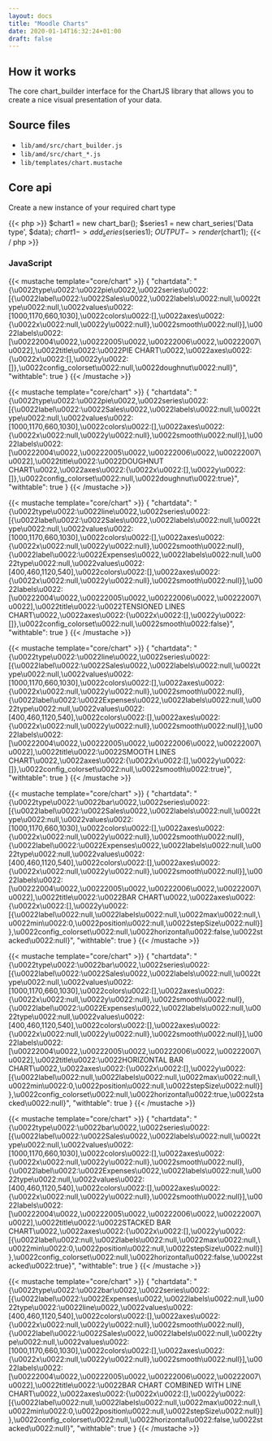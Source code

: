 ```yaml
---
layout: docs
title: "Moodle Charts"
date: 2020-01-14T16:32:24+01:00
draft: false
---
```


## How it works

The core chart_builder interface for the ChartJS library that allows you to create a nice visual presentation of your data.

## Source files

* `lib/amd/src/chart_builder.js`
* `lib/amd/src/chart_*.js`
* `lib/templates/chart.mustache`

## Core api

Create a new instance of your required chart type

{{< php >}}
  $chart1 = new chart_bar();
  $series1 = new chart_series('Data type', $data);
  $chart1->add_series($series1);
  $OUTPUT->render($chart1);
{{< / php >}}


### JavaScript

{{< mustache template="core/chart" >}}
{
    "chartdata": "{\u0022type\u0022:\u0022pie\u0022,\u0022series\u0022:[{\u0022label\u0022:\u0022Sales\u0022,\u0022labels\u0022:null,\u0022type\u0022:null,\u0022values\u0022:[1000,1170,660,1030],\u0022colors\u0022:[],\u0022axes\u0022:{\u0022x\u0022:null,\u0022y\u0022:null},\u0022smooth\u0022:null}],\u0022labels\u0022:[\u00222004\u0022,\u00222005\u0022,\u00222006\u0022,\u00222007\u0022],\u0022title\u0022:\u0022PIE CHART\u0022,\u0022axes\u0022:{\u0022x\u0022:[],\u0022y\u0022:[]},\u0022config_colorset\u0022:null,\u0022doughnut\u0022:null}",
    "withtable": true
}
{{< /mustache >}}

{{< mustache template="core/chart" >}}
{
    "chartdata": "{\u0022type\u0022:\u0022pie\u0022,\u0022series\u0022:[{\u0022label\u0022:\u0022Sales\u0022,\u0022labels\u0022:null,\u0022type\u0022:null,\u0022values\u0022:[1000,1170,660,1030],\u0022colors\u0022:[],\u0022axes\u0022:{\u0022x\u0022:null,\u0022y\u0022:null},\u0022smooth\u0022:null}],\u0022labels\u0022:[\u00222004\u0022,\u00222005\u0022,\u00222006\u0022,\u00222007\u0022],\u0022title\u0022:\u0022DOUGHNUT CHART\u0022,\u0022axes\u0022:{\u0022x\u0022:[],\u0022y\u0022:[]},\u0022config_colorset\u0022:null,\u0022doughnut\u0022:true}",
    "withtable": true
}
{{< /mustache >}}

{{< mustache template="core/chart" >}}
{
    "chartdata": "{\u0022type\u0022:\u0022line\u0022,\u0022series\u0022:[{\u0022label\u0022:\u0022Sales\u0022,\u0022labels\u0022:null,\u0022type\u0022:null,\u0022values\u0022:[1000,1170,660,1030],\u0022colors\u0022:[],\u0022axes\u0022:{\u0022x\u0022:null,\u0022y\u0022:null},\u0022smooth\u0022:null},{\u0022label\u0022:\u0022Expenses\u0022,\u0022labels\u0022:null,\u0022type\u0022:null,\u0022values\u0022:[400,460,1120,540],\u0022colors\u0022:[],\u0022axes\u0022:{\u0022x\u0022:null,\u0022y\u0022:null},\u0022smooth\u0022:null}],\u0022labels\u0022:[\u00222004\u0022,\u00222005\u0022,\u00222006\u0022,\u00222007\u0022],\u0022title\u0022:\u0022TENSIONED LINES CHART\u0022,\u0022axes\u0022:{\u0022x\u0022:[],\u0022y\u0022:[]},\u0022config_colorset\u0022:null,\u0022smooth\u0022:false}",
    "withtable": true
}
{{< /mustache >}}

{{< mustache template="core/chart" >}}
{
    "chartdata": "{\u0022type\u0022:\u0022line\u0022,\u0022series\u0022:[{\u0022label\u0022:\u0022Sales\u0022,\u0022labels\u0022:null,\u0022type\u0022:null,\u0022values\u0022:[1000,1170,660,1030],\u0022colors\u0022:[],\u0022axes\u0022:{\u0022x\u0022:null,\u0022y\u0022:null},\u0022smooth\u0022:null},{\u0022label\u0022:\u0022Expenses\u0022,\u0022labels\u0022:null,\u0022type\u0022:null,\u0022values\u0022:[400,460,1120,540],\u0022colors\u0022:[],\u0022axes\u0022:{\u0022x\u0022:null,\u0022y\u0022:null},\u0022smooth\u0022:null}],\u0022labels\u0022:[\u00222004\u0022,\u00222005\u0022,\u00222006\u0022,\u00222007\u0022],\u0022title\u0022:\u0022SMOOTH LINES CHART\u0022,\u0022axes\u0022:{\u0022x\u0022:[],\u0022y\u0022:[]},\u0022config_colorset\u0022:null,\u0022smooth\u0022:true}",
    "withtable": true
}
{{< /mustache >}}

{{< mustache template="core/chart" >}}
{
    "chartdata": "{\u0022type\u0022:\u0022bar\u0022,\u0022series\u0022:[{\u0022label\u0022:\u0022Sales\u0022,\u0022labels\u0022:null,\u0022type\u0022:null,\u0022values\u0022:[1000,1170,660,1030],\u0022colors\u0022:[],\u0022axes\u0022:{\u0022x\u0022:null,\u0022y\u0022:null},\u0022smooth\u0022:null},{\u0022label\u0022:\u0022Expenses\u0022,\u0022labels\u0022:null,\u0022type\u0022:null,\u0022values\u0022:[400,460,1120,540],\u0022colors\u0022:[],\u0022axes\u0022:{\u0022x\u0022:null,\u0022y\u0022:null},\u0022smooth\u0022:null}],\u0022labels\u0022:[\u00222004\u0022,\u00222005\u0022,\u00222006\u0022,\u00222007\u0022],\u0022title\u0022:\u0022BAR CHART\u0022,\u0022axes\u0022:{\u0022x\u0022:[],\u0022y\u0022:[{\u0022label\u0022:null,\u0022labels\u0022:null,\u0022max\u0022:null,\u0022min\u0022:0,\u0022position\u0022:null,\u0022stepSize\u0022:null}]},\u0022config_colorset\u0022:null,\u0022horizontal\u0022:false,\u0022stacked\u0022:null}",
    "withtable": true
}
{{< /mustache >}}

{{< mustache template="core/chart" >}}
{
    "chartdata": "{\u0022type\u0022:\u0022bar\u0022,\u0022series\u0022:[{\u0022label\u0022:\u0022Sales\u0022,\u0022labels\u0022:null,\u0022type\u0022:null,\u0022values\u0022:[1000,1170,660,1030],\u0022colors\u0022:[],\u0022axes\u0022:{\u0022x\u0022:null,\u0022y\u0022:null},\u0022smooth\u0022:null},{\u0022label\u0022:\u0022Expenses\u0022,\u0022labels\u0022:null,\u0022type\u0022:null,\u0022values\u0022:[400,460,1120,540],\u0022colors\u0022:[],\u0022axes\u0022:{\u0022x\u0022:null,\u0022y\u0022:null},\u0022smooth\u0022:null}],\u0022labels\u0022:[\u00222004\u0022,\u00222005\u0022,\u00222006\u0022,\u00222007\u0022],\u0022title\u0022:\u0022HORIZONTAL BAR CHART\u0022,\u0022axes\u0022:{\u0022x\u0022:[],\u0022y\u0022:[{\u0022label\u0022:null,\u0022labels\u0022:null,\u0022max\u0022:null,\u0022min\u0022:0,\u0022position\u0022:null,\u0022stepSize\u0022:null}]},\u0022config_colorset\u0022:null,\u0022horizontal\u0022:true,\u0022stacked\u0022:null}",
    "withtable": true
}
{{< /mustache >}}

{{< mustache template="core/chart" >}}
{
    "chartdata": "{\u0022type\u0022:\u0022bar\u0022,\u0022series\u0022:[{\u0022label\u0022:\u0022Sales\u0022,\u0022labels\u0022:null,\u0022type\u0022:null,\u0022values\u0022:[1000,1170,660,1030],\u0022colors\u0022:[],\u0022axes\u0022:{\u0022x\u0022:null,\u0022y\u0022:null},\u0022smooth\u0022:null},{\u0022label\u0022:\u0022Expenses\u0022,\u0022labels\u0022:null,\u0022type\u0022:null,\u0022values\u0022:[400,460,1120,540],\u0022colors\u0022:[],\u0022axes\u0022:{\u0022x\u0022:null,\u0022y\u0022:null},\u0022smooth\u0022:null}],\u0022labels\u0022:[\u00222004\u0022,\u00222005\u0022,\u00222006\u0022,\u00222007\u0022],\u0022title\u0022:\u0022STACKED BAR CHART\u0022,\u0022axes\u0022:{\u0022x\u0022:[],\u0022y\u0022:[{\u0022label\u0022:null,\u0022labels\u0022:null,\u0022max\u0022:null,\u0022min\u0022:0,\u0022position\u0022:null,\u0022stepSize\u0022:null}]},\u0022config_colorset\u0022:null,\u0022horizontal\u0022:false,\u0022stacked\u0022:true}",
    "withtable": true
}
{{< /mustache >}}

{{< mustache template="core/chart" >}}
{
    "chartdata": "{\u0022type\u0022:\u0022bar\u0022,\u0022series\u0022:[{\u0022label\u0022:\u0022Expenses\u0022,\u0022labels\u0022:null,\u0022type\u0022:\u0022line\u0022,\u0022values\u0022:[400,460,1120,540],\u0022colors\u0022:[],\u0022axes\u0022:{\u0022x\u0022:null,\u0022y\u0022:null},\u0022smooth\u0022:null},{\u0022label\u0022:\u0022Sales\u0022,\u0022labels\u0022:null,\u0022type\u0022:null,\u0022values\u0022:[1000,1170,660,1030],\u0022colors\u0022:[],\u0022axes\u0022:{\u0022x\u0022:null,\u0022y\u0022:null},\u0022smooth\u0022:null}],\u0022labels\u0022:[\u00222004\u0022,\u00222005\u0022,\u00222006\u0022,\u00222007\u0022],\u0022title\u0022:\u0022BAR CHART COMBINED WITH LINE CHART\u0022,\u0022axes\u0022:{\u0022x\u0022:[],\u0022y\u0022:[{\u0022label\u0022:null,\u0022labels\u0022:null,\u0022max\u0022:null,\u0022min\u0022:0,\u0022position\u0022:null,\u0022stepSize\u0022:null}]},\u0022config_colorset\u0022:null,\u0022horizontal\u0022:false,\u0022stacked\u0022:null}",
    "withtable": true
}
{{< /mustache >}}
